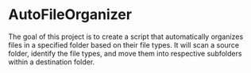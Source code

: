 # AutoFileOrganizer
The goal of this project is to create a script that automatically organizes files in a specified folder based on their file types. It will scan a source folder, identify the file types, and move them into respective subfolders within a destination folder.
